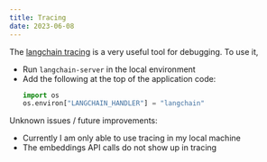 ```yaml
---
title: Tracing
date: 2023-06-08
---
```


The [langchain tracing](https://python.langchain.com/en/latest/additional_resources/tracing.html) is a very useful tool for debugging.
To use it,
* Run `langchain-server` in the local environment
* Add the following at the top of the application code:
  ```python
  import os
  os.environ["LANGCHAIN_HANDLER"] = "langchain"
  ```

Unknown issues / future improvements:
* Currently I am only able to use tracing in my local machine
* The embeddings API calls do not show up in tracing
